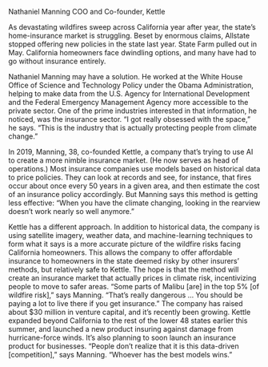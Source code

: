 Nathaniel Manning
COO and Co-founder, Kettle

As devastating wildfires sweep across California year after year, the state’s home-insurance market is struggling. Beset by enormous claims, Allstate stopped offering new policies in the state last year. State Farm pulled out in May. California homeowners face dwindling options, and many have had to go without insurance entirely.

Nathaniel Manning may have a solution. He worked at the White House Office of Science and Technology Policy under the Obama Administration, helping to make data from the U.S. Agency for International Development and the Federal Emergency Management Agency more accessible to the private sector. One of the prime industries interested in that information, he noticed, was the insurance sector. “I got really obsessed with the space,” he says. “This is the industry that is actually protecting people from climate change.”

In 2019, Manning, 38, co-founded Kettle, a company that’s trying to use AI to create a more nimble insurance market. (He now serves as head of operations.) Most insurance companies use models based on historical data to price policies. They can look at records and see, for instance, that fires occur about once every 50 years in a given area, and then estimate the cost of an insurance policy accordingly. But Manning says this method is getting less effective: “When you have the climate changing, looking in the rearview doesn’t work nearly so well anymore.”

Kettle has a different approach. In addition to historical data, the company is using satellite imagery, weather data, and machine-learning techniques to form what it says is a more accurate picture of the wildfire risks facing California homeowners. This allows the company to offer affordable insurance to homeowners in the state deemed risky by other insurers’ methods, but relatively safe to Kettle. The hope is that the method will create an insurance market that actually prices in climate risk, incentivizing people to move to safer areas. “Some parts of Malibu [are] in the top 5% [of wildfire risk],” says Manning. “That’s really dangerous … You should be paying a lot to live there if you get insurance.” The company has raised about $30 million in venture capital, and it’s recently been growing. Kettle expanded beyond California to the rest of the lower 48 states earlier this summer, and launched a new product insuring against damage from hurricane-force winds. It’s also planning to soon launch an insurance product for businesses. “People don’t realize that it is this data-driven [competition],” says Manning. “Whoever has the best models wins.”